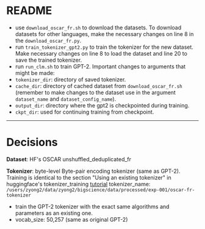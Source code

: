 # README

- use `download_oscar_fr.sh` to download the datasets. To download datasets for other languages, make the necessary changes on line 8 in the `download_oscar_fr.py`.
- run `train_tokenizer_gpt2.py` to train the tokenizer for the new dataset. Make necessary changes on line 8 to load the dataset and line 20 to save the trained tokenizer.
- run `run_clm.sh` to train GPT-2. Important changes to arguments that might be made:
 - `tokenizer_dir`: directory of saved tokenizer.
 - `cache_dir`: directory of cached dataset from `download_oscar_fr.sh` (remember to make changes to the dataset use in the argument `dataset_name` and `dataset_config_name`).
 - `output_dir`: directory where the gpt2 is checkpointed during training.
 - `ckpt_dir`: used for continuing training from checkpoint.

---

# Decisions

**Dataset**: HF's OSCAR unshuffled_deduplicated_fr 

**Tokenizer**: byte-level Byte-pair encoding tokenizer (same as GPT-2). Training is identical to the section "Using an existing tokenizer" in huggingface's tokenizer_training [tutorial](https://github.com/huggingface/notebooks/blob/master/examples/tokenizer_training.ipynb)
tokenizer_name: `/users/zyong2/data/zyong2/bigscience/data/processed/exp-001/oscar-fr-tokenizer`
- train the GPT-2 tokenizer with the exact same algorithms and parameters as an existing one.
- vocab_size: 50,257 (same as original GPT-2)

 
